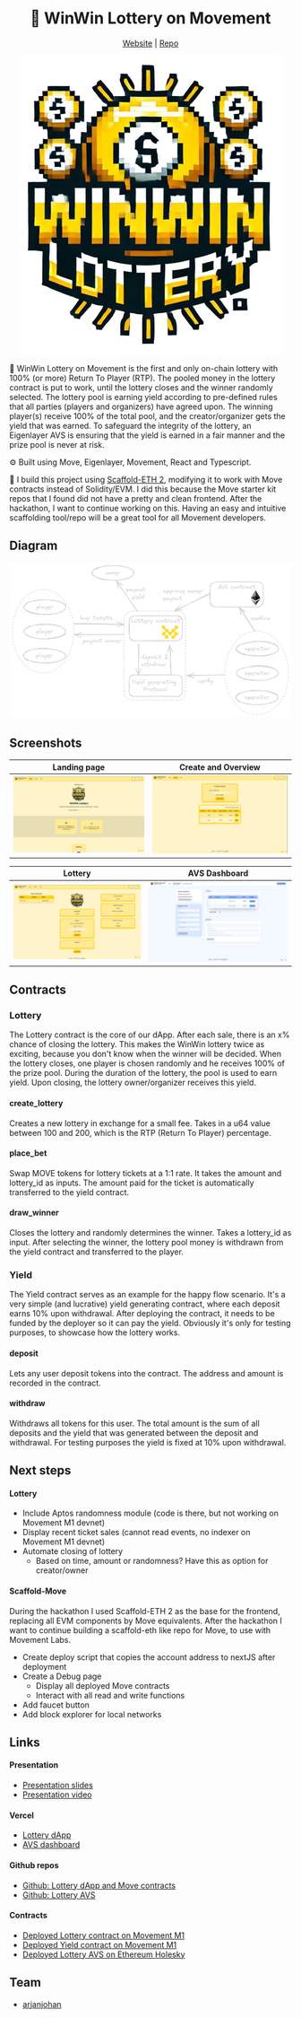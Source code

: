 <div align="center">
  <h1 align="center">🎰 WinWin Lottery on Movement</h1>
  <a href="https://winwin-lottery.vercel.app/">Website</a> |
  <a href="https://github.com/arjanjohan/move-lottery">Repo</a>
</h4>
  
![logo](assets/logo.png)
</div>

🎰 WinWin Lottery on Movement is the first and only on-chain lottery with 100% (or more) Return To Player (RTP). The pooled money in the lottery contract is put to work, until the lottery closes and the winner randomly selected. The  lottery pool is earning yield according to pre-defined rules that all parties (players and organizers) have agreed upon. The winning player(s) receive 100% of the total pool, and the creator/organizer gets the yield that was earned. To safeguard the integrity of the lottery, an Eigenlayer AVS is ensuring that the yield is earned in a fair manner and the prize pool is never at risk.

⚙️ Built using Move, Eigenlayer, Movement, React and Typescript.

🧱 I build this project using [Scaffold-ETH 2](https://scaffoldeth.io/), modifying it to work with Move contracts instead of Solidity/EVM. I did this because the Move starter kit repos that I found did not have a pretty and clean frontend. After the hackathon, I want to continue working on this. Having an easy and intuitive scaffolding tool/repo will be a great tool for all Movement developers.

## Diagram

![dashboard 1](assets/diagram.png)

## Screenshots

| Landing page                      | Create and Overview               |
| --------------------------------- | --------------------------------- |
| ![dashboard 1](screenshots/1.png) | ![dashboard 2](screenshots/2.png) |

|  Lottery                          | AVS Dashboard                     |
| --------------------------------- | --------------------------------- |
| ![dashboard 3](screenshots/3.png) | ![dashboard 4](screenshots/4.png) |

## Contracts

### Lottery
The Lottery contract is the core of our dApp. After each sale, there is an x% chance of closing the lottery. This makes the WinWin lottery twice as exciting, because you don't know when the winner will be decided. When the lottery closes, one player is chosen randomly and he receives 100% of the prize pool. During the duration of the lottery, the pool is used to earn yield. Upon closing, the lottery owner/organizer receives this yield.

#### create_lottery
Creates a new lottery in exchange for a small fee. Takes in a u64 value between 100 and 200, which is the RTP (Return To Player) percentage. 

#### place_bet
Swap MOVE tokens for lottery tickets at a 1:1 rate. It takes the amount and lottery_id as inputs. The amount paid for the ticket is automatically transferred to the yield contract.

#### draw_winner
Closes the lottery and randomly determines the winner. Takes a lottery_id as input. After selecting the winner, the lottery pool money is withdrawn from the yield contract and transferred to the player.

### Yield
The Yield contract serves as an example for the happy flow scenario. It's a very simple (and lucrative) yield generating contract, where each deposit earns 10% upon withdrawal. After deploying the contract, it needs to be funded by the deployer so it can pay the yield. Obviously it's only for testing purposes, to showcase how the lottery works.

#### deposit
Lets any user deposit tokens into the contract. The address and amount is recorded in the contract.

#### withdraw
Withdraws all tokens for this user. The total amount is the sum of all deposits and the yield that was generated between the deposit and withdrawal. For testing purposes the yield is fixed at 10% upon withdrawal.

## Next steps

#### Lottery
- Include Aptos randomness module (code is there, but not working on Movement M1 devnet)
- Display recent ticket sales (cannot read events, no indexer on Movement M1 devnet)
- Automate closing of lottery
  - Based on time, amount or randomness? Have this as option for creator/owner

#### Scaffold-Move
 During the hackathon I used Scaffold-ETH 2 as the base for the frontend, replacing all EVM components by Move equivalents. After the hackathon I want to continue building a scaffold-eth like repo for Move, to use with Movement Labs.
- Create deploy script that copies the account address to nextJS after deployment
- Create a Debug page
  - Display all deployed Move contracts
  - Interact with all read and write functions
- Add faucet button
- Add block explorer for local networks

## Links

#### Presentation
- [Presentation slides](https://docs.google.com/presentation/d/1OYDtBUJdDUf8DOLzdxWaw5Tu8mV8_wMIrQSRr73XafI/edit?usp=sharing)
- [Presentation video](TODO)
#### Vercel
- [Lottery dApp](https://winwin-lottery.vercel.app/)
- [AVS dashboard](https://winwin-avs.vercel.app/)

#### Github repos
- [Github: Lottery dApp and Move contracts](https://github.com/arjanjohan/move-lottery)
- [Github: Lottery AVS](https://github.com/arjanjohan/avs-lottery)

#### Contracts

- [Deployed Lottery contract on Movement M1](https://explorer.devnet.m1.movementlabs.xyz/account/0xdae25764db6f5f9b6954f3475991a2a97a9f367dba8f110b96b9957c5ed8074f?network=devnet)
- [Deployed Yield contract on Movement M1](https://explorer.devnet.m1.movementlabs.xyz/account/0x07261beac6e023ed2ba91de8e784c4ae66ef008e62c6ffd989410a7d344fa776?network=devnet)
- [Deployed Lottery AVS on Ethereum Holesky](https://holesky.etherscan.io/address/0x1081ded255574EC1dF6948DfEc3442c54B1De19A)

## Team

- [arjanjohan](https://x.com/arjanjohan/)
